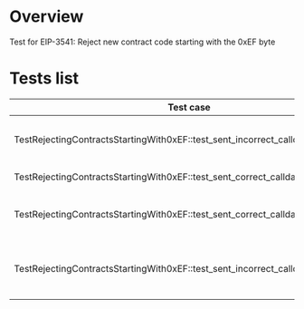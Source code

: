 # Overview

Test for EIP-3541: Reject new contract code starting with the 0xEF byte

# Tests list

| Test case                                                                        | Description                                               | XFailed |
|----------------------------------------------------------------------------------|-----------------------------------------------------------|---------|
| TestRejectingContractsStartingWith0xEF::test_sent_incorrect_calldata_via_trx     | Reject transaction with bad call data                     |         |
| TestRejectingContractsStartingWith0xEF::test_sent_correct_calldata_via_trx       | Check good path                                           |         |
| TestRejectingContractsStartingWith0xEF::test_sent_correct_calldata_via_create2   | Check good path via create2 instruction                   |         |
| TestRejectingContractsStartingWith0xEF::test_sent_incorrect_calldata_via_create2 | Check error via create2 instruction with invalid calldata |         |
